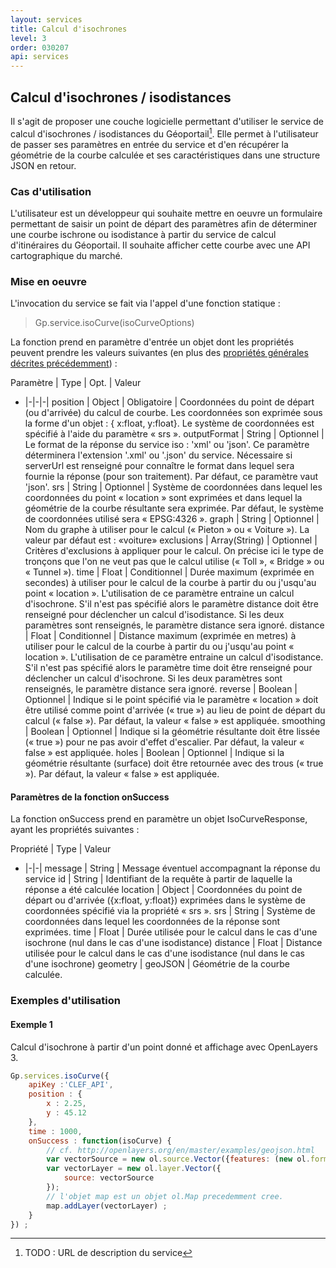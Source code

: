 ```yaml
---
layout: services
title: Calcul d'isochrones
level: 3
order: 030207
api: services
---
```


## Calcul d'isochrones / isodistances

Il s'agit de proposer une couche logicielle permettant d'utiliser le service de calcul d'isochrones / isodistances du Géoportail[^7]. Elle permet à l'utilisateur de passer ses paramètres en entrée du service et d'en récupérer la géométrie de la courbe calculée et ses caractéristiques dans une structure JSON en retour.

### Cas d'utilisation

L'utilisateur est un développeur qui souhaite mettre en oeuvre un formulaire permettant de saisir un point de départ des paramètres afin de déterminer une courbe ischrone ou isodistance à partir du service de calcul d'itinéraires du Géoportail. Il souhaite afficher cette courbe avec une API cartographique du marché.

### Mise en oeuvre

L'invocation du service se fait via l'appel d'une fonction statique :

> Gp.service.isoCurve(isoCurveOptions)

La fonction prend en paramètre d'entrée un objet dont les propriétés peuvent prendre les valeurs suivantes (en plus des [propriétés générales décrites précédemment](./dd_services.html#commonParams)) :

Paramètre | Type | Opt. | Valeur
- |-|-|-|
position | Object | Obligatoire | Coordonnées du point de départ (ou d'arrivée) du calcul de courbe. Les coordonnées son exprimée sous la forme d'un objet : { x:float, y:float}. Le système de coordonnées est spécifié à l'aide du paramètre « srs ».
outputFormat | String | Optionnel | Le format de la réponse du service iso : 'xml' ou 'json'. Ce paramètre déterminera l'extension '.xml' ou '.json' du service. Nécessaire si serverUrl est renseigné pour connaître le format dans lequel sera fournie la réponse (pour son traitement). Par défaut, ce paramètre vaut 'json'.
srs | String | Optionnel | Système de coordonnées dans lequel les coordonnées du point « location » sont exprimées et dans lequel la géométrie de la courbe résultante sera exprimée. Par défaut, le système de coordonnées utilisé sera « EPSG:4326 ».
graph | String | Optionnel | Nom du graphe à utiliser pour le calcul (« Pieton » ou « Voiture »). La valeur par défaut est : «voiture» 
exclusions | Array(String) | Optionnel | Critères d'exclusions à appliquer pour le calcul. On précise ici le type de tronçons que l'on ne veut pas que le calcul utilise (« Toll », « Bridge » ou « Tunnel »).
time | Float | Conditionnel | Durée maximum (exprimée en secondes) à utiliser pour le calcul de la courbe à partir du ou j'usqu'au point « location ». L'utilisation de ce paramètre entraine un calcul d'isochrone. S'il n'est pas spécifié alors le paramètre distance doit être renseigné pour déclencher un calcul d'isodistance. Si les deux paramètres sont renseignés, le paramètre distance sera ignoré.
distance | Float | Conditionnel | Distance maximum (exprimée en metres) à utiliser pour le calcul de la courbe à partir du ou j'usqu'au point « location ». L'utilisation de ce paramètre entraine un calcul d'isodistance. S'il n'est pas spécifié alors le paramètre time doit être renseigné pour déclencher un calcul d'isochrone. Si les deux paramètres sont renseignés, le paramètre distance sera ignoré.
reverse | Boolean | Optionnel | Indique si le point spécifié via le paramètre « location » doit être utilisé comme point d'arrivée (« true ») au lieu de point de départ du calcul (« false »). Par défaut, la valeur « false » est appliquée.
smoothing | Boolean | Optionnel | Indique si la géométrie résultante doit être lissée (« true ») pour ne pas avoir d'effet d'escalier. Par défaut, la valeur « false » est appliquée.
holes | Boolean | Optionnel | Indique si la géométrie résultante (surface) doit être retournée avec des trous (« true »). Par défaut, la valeur « false » est appliquée.


#### Paramètres de la fonction onSuccess

La fonction onSuccess prend en paramètre un objet IsoCurveResponse, ayant les propriétés suivantes :

Propriété | Type | Valeur
- |-|-|
message | String | Message éventuel accompagnant la réponse du service
id | String | Identifiant de la requête à partir de laquelle la réponse a été calculée
location | Object | Coordonnées du point de départ ou d'arrivée ({x:float, y:float}) exprimées dans le système de coordonnées spécifié via la propriété « srs ».
srs | String | Système de coordonnées dans lequel les coordonnées de la réponse sont exprimées.
time | Float | Durée utilisée pour le calcul dans le cas d'une isochrone (nul dans le cas d'une isodistance)
distance | Float | Distance utilisée pour le calcul dans le cas d'une isodistance (nul dans le cas d'une isochrone)
geometry | geoJSON | Géométrie de la courbe calculée.

### Exemples d'utilisation

#### Exemple 1

Calcul d'isochrone à partir d'un point donné et affichage avec OpenLayers 3.

``` javascript
Gp.services.isoCurve({
	apiKey :'CLEF_API',
	position : {
		x : 2.25,
		y : 45.12
	},
	time : 1000,
	onSuccess : function(isoCurve) {
		// cf. http://openlayers.org/en/master/examples/geojson.html
		var vectorSource = new ol.source.Vector({features: (new ol.format.GeoJSON()).readFeatures(isoCurve.geometry)});
		var vectorLayer = new ol.layer.Vector({
			source: vectorSource
		});
		// l'objet map est un objet ol.Map precedemment cree.
		map.addLayer(vectorLayer) ;
	}
}) ;
```


[^7]: TODO : URL de description du service
